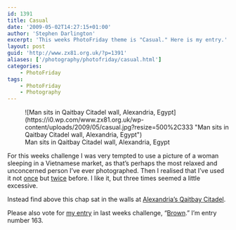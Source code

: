 ```yaml
---
id: 1391
title: Casual
date: '2009-05-02T14:27:15+01:00'
author: 'Stephen Darlington'
excerpt: 'This weeks PhotoFriday theme is "Casual." Here is my entry.'
layout: post
guid: 'http://www.zx81.org.uk/?p=1391'
aliases: ['/photography/photofriday/casual.html']
categories:
    - PhotoFriday
tags:
    - PhotoFriday
    - Photography
---
```


<figure aria-describedby="caption-attachment-1392" class="wp-caption aligncenter" id="attachment_1392" style="width: 500px">![Man sits in Qaitbay Citadel wall, Alexandria, Egypt](https://i0.wp.com/www.zx81.org.uk/wp-content/uploads/2009/05/casual.jpg?resize=500%2C333 "Man sits in Qaitbay Citadel wall, Alexandria, Egypt")<figcaption class="wp-caption-text" id="caption-attachment-1392">Man sits in Qaitbay Citadel wall, Alexandria, Egypt</figcaption></figure>

For this weeks challenge I was very tempted to use a picture of a woman sleeping in a Vietnamese market, as that’s perhaps the most relaxed and unconcerned person I’ve ever photographed. Then I realised that I’ve used it not [once](http://www.zx81.org.uk/photography/photofriday/relaxation.html) but [twice](http://www.zx81.org.uk/photography/photofriday/fresh.html) before. I like it, but three times seemed a little excessive.

Instead find above this chap sat in the walls at [Alexandria’s Qaitbay Citadel](http://www.zx81.org.uk/travel/egypt-alexandria.html).

Please also vote for [my entry](http://www.zx81.org.uk/photography/photofriday/brown.html) in last weeks challenge, “[Brown](http://www.photofriday.com/linkviewer.php?id=870).” I’m entry number 163.